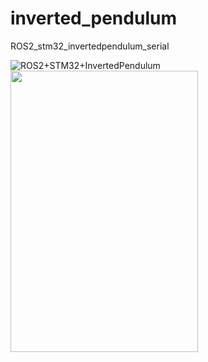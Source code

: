 # inverted_pendulum
ROS2_stm32_invertedpendulum_serial

![ROS2+STM32+InvertedPendulum](https://user-images.githubusercontent.com/85323075/217139899-5e40a088-55a5-40f4-93b9-085d3a61f0b4.jpg)
<img src="https://user-images.githubusercontent.com/85323075/217139899-5e40a088-55a5-40f4-93b9-085d3a61f0b4.jpg" width="300" height="450" />
